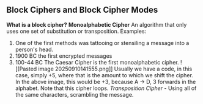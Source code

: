 ## Block Ciphers and Block Cipher Modes
**What is a block cipher?**
**Monoalphabetic Cipher**
An algorithm that only uses one set of substitution or transposition. Examples:
1. One of the first methods was tattooing or stensiling a message into a person's head. 
2. 1900 BC the first encrypted messages
3. 100-44 BC The Caesar Cipher is the first monoalphabetic cipher. 
![[Pasted image 20250910141555.png]]
Usually we have a code, in this case, simply +5, where that is the amount to which we shift the cipher. In the above image, this would be +3, because A -> D, 3 forwards in the alphabet. Note that this cipher loops. 
*Transposition Cipher* - Using all of the same characters, scrambling the message. 